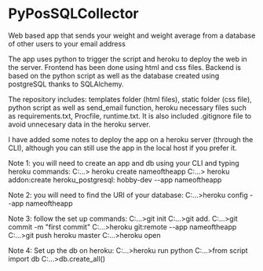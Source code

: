 # PyPosSQLCollector
Web based app that sends your weight and weight average from a database of other users to your email address

The app uses python to trigger the script and heroku to deploy the web in the server. Frontend has been done using html and css files. Backend is based on the python script as well as the database created using postgreSQL thanks to SQLAlchemy.

The repository includes: templates folder (html files), static folder (css file), python script as well as send_email function, heroku necessary files such as requirements.txt, Procfile, runtime.txt. It is also included .gitignore file to avoid unnecesary data in the heroku server.

I have added some notes to deploy the app on a heroku server (through the CLI), although you can still use the app in the local host if you prefer it.

Note 1: you will need to create an app and db using your CLI and typing heroku commands:
C:\...> heroku create nameoftheapp
C:\...> heroku addon:create heroku_postgresql: hobby-dev --app nameoftheapp

Note 2: you will need to find the URI of your database:
C:\...>heroku config --app nameoftheapp

Note 3: follow the set up commands:
C:\...>git init
C:\...>git add.
C:\...>git commit -m "first commit"
C:\...>heroku git:remote --app nameoftheapp
C:\...>git push heroku master
C:\...>heroku open

Note 4: Set up the db on heroku:
C:\...>heroku run python
C:\...>from script import db
C:\...>db.create_all()
